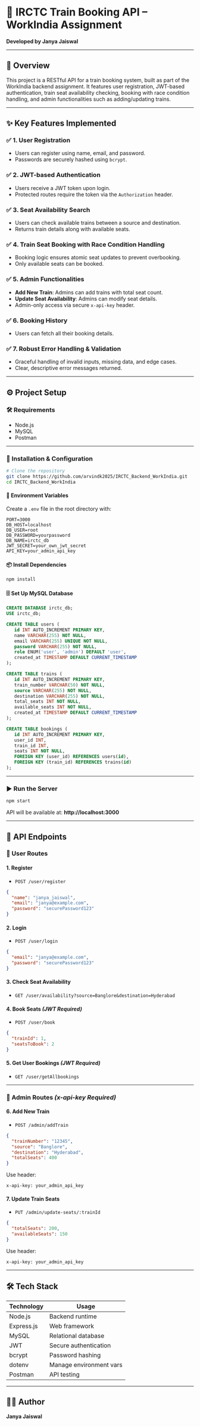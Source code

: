 # 🚆 IRCTC Train Booking API – WorkIndia Assignment  
**Developed by Janya Jaiswal**

---

## 🧩 Overview

This project is a RESTful API for a train booking system, built as part of the WorkIndia backend assignment. It features user registration, JWT-based authentication, train seat availability checking, booking with race condition handling, and admin functionalities such as adding/updating trains.

---

## ✨ Key Features Implemented

### ✅ 1. User Registration
- Users can register using name, email, and password.
- Passwords are securely hashed using `bcrypt`.

### ✅ 2. JWT-based Authentication
- Users receive a JWT token upon login.
- Protected routes require the token via the `Authorization` header.

### ✅ 3. Seat Availability Search
- Users can check available trains between a source and destination.
- Returns train details along with available seats.

### ✅ 4. Train Seat Booking with Race Condition Handling
- Booking logic ensures atomic seat updates to prevent overbooking.
- Only available seats can be booked.

### ✅ 5. Admin Functionalities
- **Add New Train**: Admins can add trains with total seat count.
- **Update Seat Availability**: Admins can modify seat details.
- Admin-only access via secure `x-api-key` header.

### ✅ 6. Booking History
- Users can fetch all their booking details.

### ✅ 7. Robust Error Handling & Validation
- Graceful handling of invalid inputs, missing data, and edge cases.
- Clear, descriptive error messages returned.

---

## ⚙️ Project Setup

### 🛠 Requirements
- Node.js
- MySQL
- Postman

---

### 🧪 Installation & Configuration

```bash
# Clone the repository
git clone https://github.com/arvindk2025/IRCTC_Backend_WorkIndia.git
cd IRCTC_Backend_WorkIndia
```

#### 📄 Environment Variables

Create a `.env` file in the root directory with:

```env
PORT=3000
DB_HOST=localhost
DB_USER=root
DB_PASSWORD=yourpassword
DB_NAME=irctc_db
JWT_SECRET=your_own_jwt_secret
API_KEY=your_admin_api_key
```

#### 📦 Install Dependencies

```bash
npm install
```

#### 🗄️ Set Up MySQL Database

```sql
CREATE DATABASE irctc_db;
USE irctc_db;

CREATE TABLE users (
   id INT AUTO_INCREMENT PRIMARY KEY,
   name VARCHAR(255) NOT NULL,
   email VARCHAR(255) UNIQUE NOT NULL,
   password VARCHAR(255) NOT NULL,
   role ENUM('user', 'admin') DEFAULT 'user',
   created_at TIMESTAMP DEFAULT CURRENT_TIMESTAMP
);

CREATE TABLE trains (
   id INT AUTO_INCREMENT PRIMARY KEY,
   train_number VARCHAR(50) NOT NULL,
   source VARCHAR(255) NOT NULL,
   destination VARCHAR(255) NOT NULL,
   total_seats INT NOT NULL,
   available_seats INT NOT NULL,
   created_at TIMESTAMP DEFAULT CURRENT_TIMESTAMP
);

CREATE TABLE bookings (
   id INT AUTO_INCREMENT PRIMARY KEY,
   user_id INT,
   train_id INT,
   seats INT NOT NULL,
   FOREIGN KEY (user_id) REFERENCES users(id),
   FOREIGN KEY (train_id) REFERENCES trains(id)
);
```

---

### ▶️ Run the Server

```bash
npm start
```

API will be available at: **http://localhost:3000**

---

## 🔌 API Endpoints

### 👤 User Routes

#### 1. Register
- `POST /user/register`
```json
{
  "name": "janya_jaiswal",
  "email": "janya@example.com",
  "password": "securePassword123"
}
```

#### 2. Login
- `POST /user/login`
```json
{
  "email": "janya@example.com",
  "password": "securePassword123"
}
```

#### 3. Check Seat Availability
- `GET /user/availability?source=Banglore&destination=Hyderabad`

#### 4. Book Seats _(JWT Required)_
- `POST /user/book`
```json
{
  "trainId": 1,
  "seatsToBook": 2
}
```

#### 5. Get User Bookings _(JWT Required)_
- `GET /user/getAllbookings`

---

### 🔐 Admin Routes _(x-api-key Required)_

#### 6. Add New Train
- `POST /admin/addTrain`
```json
{
  "trainNumber": "12345",
  "source": "Banglore",
  "destination": "Hyderabad",
  "totalSeats": 400
}
```

Use header:
```http
x-api-key: your_admin_api_key
```

#### 7. Update Train Seats
- `PUT /admin/update-seats/:trainId`
```json
{
  "totalSeats": 200,
  "availableSeats": 150
}
```

Use header:
```http
x-api-key: your_admin_api_key
```

---

## 🛠️ Tech Stack

| Technology  | Usage                    |
|-------------|--------------------------|
| Node.js     | Backend runtime          |
| Express.js  | Web framework            |
| MySQL       | Relational database      |
| JWT         | Secure authentication    |
| bcrypt      | Password hashing         |
| dotenv      | Manage environment vars  |
| Postman     | API testing              |


---

## 👩‍💻 Author

**Janya Jaiswal**  
